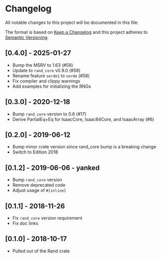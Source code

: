 # Changelog
All notable changes to this project will be documented in this file.

The format is based on [Keep a Changelog](http://keepachangelog.com/en/1.0.0/)
and this project adheres to [Semantic Versioning](https://semver.org/spec/v2.0.0.html).

## [0.4.0] - 2025-01-27
- Bump the MSRV to 1.63 (#58)
- Update to `rand_core` v0.9.0 (#58)
- Rename feature `serde1` to `serde` (#58)
- Fix compiler and clippy warnings
- Add examples for initializing the RNGs

## [0.3.0] - 2020-12-18
- Bump `rand_core` version to 0.6 (#17)
- Derive PartialEq+Eq for IsaacCore, Isaac64Core, and IsaacArray (#6)

## [0.2.0] - 2019-06-12
- Bump minor crate version since rand_core bump is a breaking change
- Switch to Edition 2018

## [0.1.2] - 2019-06-06 - yanked
- Bump `rand_core` version
- Remove deprecated code
- Adjust usage of `#[inline]`

## [0.1.1] - 2018-11-26
- Fix `rand_core` version requirement
- Fix doc links

## [0.1.0] - 2018-10-17
- Pulled out of the Rand crate
